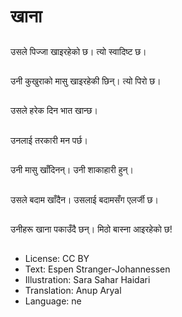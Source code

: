 # खाना

##
उसले पिज्जा खाइरहेको छ। त्यो स्वादिष्ट छ।

##
उनी कुखुराको मासु खाइरहेकी छिन्। त्यो पिरो छ।

##
उसले हरेक दिन भात खान्छ।

##
उनलाई तरकारी मन पर्छ।

##
उनी मासु खाँदिनन्। उनी शाकाहारी हुन्।

##
उसले बदाम खाँदैन। उसलाई बदामसँग एलर्जी छ।

##
उनीहरू खाना पकाउँदै छन्। मिठो बास्ना आइरहेको छ!

##
* License: CC BY
* Text: Espen Stranger-Johannessen
* Illustration: Sara Sahar Haidari
* Translation: Anup Aryal
* Language: ne
